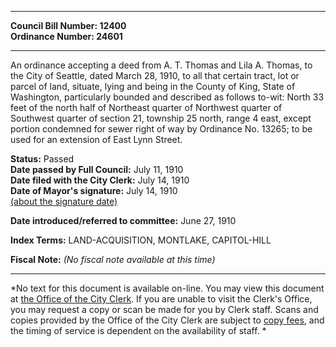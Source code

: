 * * * * *  
  
**Council Bill Number: [](#h0)[](#h2)12400**   
**Ordinance Number: 24601**  
  
* * * * *  
  
An ordinance accepting a deed from A. T. Thomas and Lila A. Thomas, to the City of Seattle, dated March 28, 1910, to all that certain tract, lot or parcel of land, situate, lying and being in the County of King, State of Washington, particularly bounded and described as follows to-wit: North 33 feet of the north half of Northeast quarter of Northwest quarter of Southwest quarter of section 21, township 25 north, range 4 east, except portion condemned for sewer right of way by Ordinance No. 13265; to be used for an extension of East Lynn Street.  
  
**Status:** Passed   
**Date passed by Full Council:** July 11, 1910   
**Date filed with the City Clerk:** July 14, 1910   
**Date of Mayor's signature:** July 14, 1910   
[(about the signature date)](/~public/approvaldate.htm)   
  
  
**Date introduced/referred to committee:** June 27, 1910   
  
**Index Terms:** LAND-ACQUISITION, MONTLAKE, CAPITOL-HILL  
  
**Fiscal Note:** *(No fiscal note available at this time)*  
  
* * * * *  
  
*No text for this document is available on-line. You may view this document at [the Office of the City Clerk](http://www.seattle.gov/leg/clerk/contactUs.htm). If you are unable to visit the Clerk's Office, you may request a copy or scan be made for you by Clerk staff. Scans and copies provided by the Office of the City Clerk are subject to [copy fees](http://clerk.seattle.gov/~public/clerkfees.htm), and the timing of service is dependent on the availability of staff. *  
  
  
